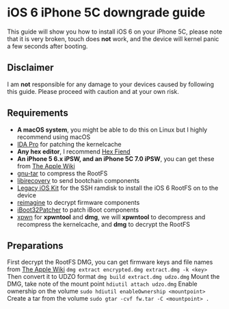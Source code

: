 <link rel="stylesheet" type="text/css" href="styles.css">

# iOS 6 iPhone 5C downgrade guide
This guide will show you how to install iOS 6 on your iPhone 5C, please note that it is very broken, touch does **not** work, and the device will kernel panic a few seconds after booting.
## Disclaimer
I am **not** responsible for any damage to your devices caused by following this guide. Please proceed with caution and at your own risk.
## Requirements
- **A macOS system**, you might be able to do this on Linux but I highly recommend using macOS
- [IDA Pro](https://hex-rays.com/ida-pro) for patching the kernelcache
- **Any hex editor**, I recommend [Hex Fiend](https://hexfiend.com)
- **An iPhone 5 6.x iPSW, and an iPhone 5C 7.0 iPSW**, you can get these from [The Apple Wiki](https://theapplewiki.com/wiki/Firmware)
- [gnu-tar](https://formulae.brew.sh/formula/gnu-tar) to compress the RootFS
- [libirecovery](https://formulae.brew.sh/formula/libirecovery) to send bootchain components
- [Legacy iOS Kit](https://github.com/LukeZGD/Legacy-iOS-Kit) for the SSH ramdisk to install the iOS 6 RootFS on to the device
- [reimagine](https://github.com/danzatt/reimagine) to decrypt firmware components
- [iBoot32Patcher](https://github.com/iH8sn0w/iBoot32Patcher) to patch iBoot components
- [xpwn](https://github.com/OothecaPickle/xpwn) for **xpwntool** and **dmg**, we will **xpwntool** to decompress and recompress the kernelcache, and **dmg** to decrypt the RootFS
## Preparations
First decrypt the RootFS DMG, you can get firmware keys and file names from [The Apple Wiki](https://theapplewiki.com/wiki/Firmware)
`dmg extract encrypted.dmg extract.dmg -k <key>`
Then convert it to UDZO format
`dmg build extract.dmg udzo.dmg`
Mount the DMG, take note of the mount point
`hdiutil attach udzo.dmg`
Enable ownership on the volume
`sudo hdiutil enableOwnership <mountpoint>`
Create a tar from the volume
`sudo gtar -cvf fw.tar -C <mountpoint> .`
